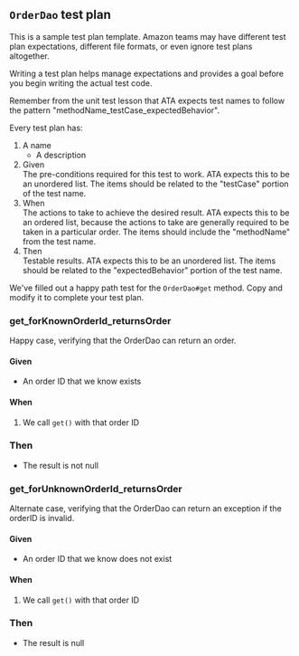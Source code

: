 ## `OrderDao` test plan
This is a sample test plan template. Amazon teams may have different test plan
expectations, different file formats, or even ignore test plans altogether.

Writing a test plan helps manage expectations and provides a goal before you
begin writing the actual test code.

Remember from the unit test lesson that ATA expects test names to follow the
pattern "methodName_testCase_expectedBehavior".

Every test plan has:
1. A name
    * A description
2. Given  
   The pre-conditions required for this test to work.
   ATA expects this to be an unordered list. The items should be
   related to the "testCase" portion of the test name.
3. When  
   The actions to take to achieve the desired result.
   ATA expects this to be an ordered list, because the actions to take are
   generally required to be taken in a particular order.
   The items should include the "methodName" from the test name.
4. Then  
   Testable results.
   ATA expects this to be an unordered list. The items should be
   related to the "expectedBehavior" portion of the test name.

We've filled out a happy path test for the `OrderDao#get` method.
Copy and modify it to complete your test plan.

### get_forKnownOrderId_returnsOrder
Happy case, verifying that the OrderDao can return an order.

#### Given
* An order ID that we know exists

#### When
1. We call `get()` with that order ID

### Then
* The result is not null


### get_forUnknownOrderId_returnsOrder
Alternate case, verifying that the OrderDao can return an exception if the orderID is invalid.

#### Given
* An order ID that we know does not exist

#### When
1. We call `get()` with that order ID

### Then
* The result is null